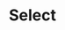 ---
category: Components
component:
  status: ready
  package: usa-select
  dependencies:
lead: A select component allows users to choose one option from a temporary modal menu.
permalink: /components/select/
redirect_from:
  - /form-controls/07-dropdown/
subnav:
- text: Preview
  href: '#select-preview'
- text: Code
  href: '#select-code'
- text: Guidance
  href: '#select-guidance'
- text: Package
  href: '#select-package'
title: Select
type: component
---
